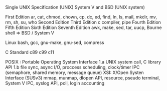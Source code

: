 Single UNIX Specification (UNIX)
System V and BSD (UNIX system)

First Edition
  ar, cat, chmod, chown, cp, dc, ed, find, ln, ls, mail, mkdir, mv, rm,
  sh, su, who
Second Edition
Third Edition
  c compiler, pipe
Fourth Edition
Fifth Edition
Sixth Edition
Seventh Edition
  awk, make, sed, tar, uucp, Bourne shell
  => BSD / System V

Linux
  bash, gcc, gnu-make, gnu-sed, compress

C Standard
  c89
  c99
  c11

POSIX : Portable Operating System Interface
  1.a UNIX system call, C library API
  1.b file sync, async I/O, proccess scheduling, clock/timer
      IPC (semaphore, shared memory, message queue)
XSI: X/Open Systen Interface (SUSv3)
  mmap, munmap, dlopen API, resource, pseudo terminal, System V IPC,
  syslog API, poll, login accounting
